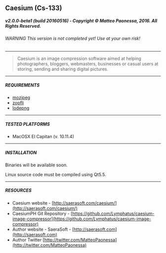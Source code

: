 ## Caesium (Cs-133)
##### v2.0.0-beta1 (build 20160516) - Copyright &copy; Matteo Paonessa, 2016. All Rights Reserved.
###### WARNING This version is not completed yet! Use at your own risk!

----------

> Caesium is an image compression software aimed at helping photographers, bloggers, webmasters, businesses or casual users at storing, sending and sharing digital pictures.

----------

##### REQUIREMENTS
* [mozjpeg](https://github.com/mozilla/mozjpeg)
* [zopfli](https://github.com/google/zopfli)
* [lodepng](https://github.com/lvandeve/lodepng)

----------

##### TESTED PLATFORMS
* MacOSX El Capitan (v. 10.11.4)

----------

##### INSTALLATION
Binaries will be available soon.

Linux source code must be compiled using Qt5.5.

----------

##### RESOURCES
* Caesium website - [http://saerasoft.com/caesium/](http://saerasoft.com/caesium/)
* CaesiumPH Git Repository - [https://github.com/Lymphatus/caesium-image-compressor](https://github.com/Lymphatus/caesium-image-compressor)
* Author website - SaeraSoft - [http://saerasoft.com](http://saerasoft.com)
* Author Twitter [http://twitter.com/MatteoPaonessa](http://twitter.com/MatteoPaonessa)
